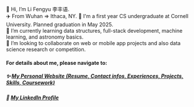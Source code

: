 👋 Hi, I’m Li Fengyu 李丰语.  
✈️ From Wuhan => Ithaca, NY.
🏫 I'm a first year CS undergraduate at Cornell University. Planned graduation in May 2025.    
🌱 I’m currently learning data structures, full-stack development, machine learning, and astronomy basics.  
💞️ I’m looking to collaborate on web or mobile app projects and also data science research or competition.  

#### For details about me, please navigate to:
##### ✨ [My Personal Website (Resume, Contact infos, Experiences, Projects, Skills, Coursework)](https://fengyuli2002.github.io/)
##### 🔖 [My LinkedIn Profile](https://www.linkedin.com/in/fengyuli2002/)
